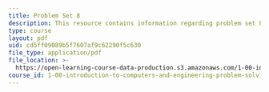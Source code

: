 ```yaml
---
title: Problem Set 8
description: This resource contains information regarding problem set 8.
type: course
layout: pdf
uid: cd5ff09089b5f7607af9c62290f5c630
file_type: application/pdf
file_location: >-
  https://open-learning-course-data-production.s3.amazonaws.com/1-00-introduction-to-computers-and-engineering-problem-solving-spring-2012/cd5ff09089b5f7607af9c62290f5c630_MIT1_00S12_PS_8.pdf
course_id: 1-00-introduction-to-computers-and-engineering-problem-solving-spring-2012
---
```

